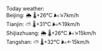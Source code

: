 Today weather:  
Beijing: 🌦   🌡️+26°C 🌬️↘7km/h  
Tianjin: ⛅️  🌡️+31°C 🌬️↖19km/h  
Shijiazhuang: 🌦   🌡️+26°C 🌬️↘15km/h  
Tangshan: ⛅️  🌡️+32°C 🌬️←15km/h  
